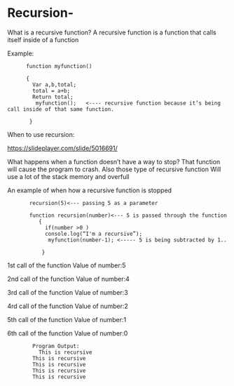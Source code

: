 # Recursion-

What is a recursive function?
A recursive function is a function that calls itself inside of a function

Example: 

          function myfunction()

          {
            Var a,b,total;
            total = a+b;
            Return total;
             myfunction();   <---- recursive function because it’s being call inside of that same function. 

           }
  

When to use recursion:

https://slideplayer.com/slide/5016691/

What happens when a function doesn’t have a way to stop?
That function will cause the program to crash. Also those type of recursive function 
Will use a lot of the stack memory and overfull

An example of when how a recursive function is stopped

  
           recursion(5)<--- passing 5 as a parameter 

           function recursion(number)<--- 5 is passed through the function
              {
                if(number >0 )
                console.log(“I'm a recursive”);
                 myfunction(number-1); <----- 5 is being subtracted by 1.. 

               }

  
1st call of the function 
Value of number:5 

2nd call of the function 
Value of number:4

3rd call of the function 
Value of number:3

4rd call of the function 
Value of number:2


5th call of the function 
Value of number:1

6th call of the function 
Value of number:0


            Program Output:
  		      This is recursive
            This is recursive
            This is recursive
            This is recursive
            This is recursive

